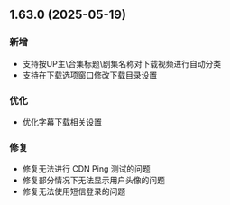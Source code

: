 ## 1.63.0 (2025-05-19)
### 新增
* 支持按UP主\合集标题\剧集名称对下载视频进行自动分类
* 支持在下载选项窗口修改下载目录设置

### 优化
* 优化字幕下载相关设置

### 修复
* 修复无法进行 CDN Ping 测试的问题
* 修复部分情况下无法显示用户头像的问题
* 修复无法使用短信登录的问题